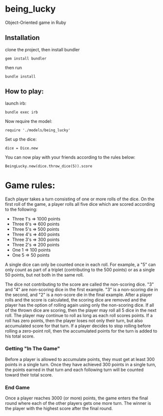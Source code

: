 being_lucky
===========

Object-Oriented game in Ruby

Installation
------------

clone the project, then install bundler
<pre><code>gem install bundler</code></pre>

then run
<pre><code>bundle install</code></pre>

How to play:
------------

launch irb:
<pre><code>bundle exec irb</code></pre>
Now require the model:
<pre><code>require './models/being_lucky'</code></pre>

Set up the dice:
<pre><code>dice = Dice.new</code></pre>

You can now play with your friends according to the rules below:
<pre><code>BeingLucky.new(dice.throw_dice(5)).score</code></pre>

Game rules:
===========

Each player takes a turn consisting of one or more rolls of the dice.
On the first roll of the game, a player rolls all five dice which are
scored according to the following:

+ Three 1's => 1000 points
+ Three 6's => 600 points
+ Three 5's => 500 points
+ Three 4's => 400 points
+ Three 3's => 300 points
+ Three 2's => 200 points
+ One 1 => 100 points
+ One 5 => 50 points

A single dice can only be counted once in each roll. For example,
a "5" can only count as part of a triplet (contributing to the 500
points) or as a single 50 points, but not both in the same roll.

The dice not contributing to the score are called the non-scoring
dice. "3" and "4" are non-scoring dice in the first example. "3" is
a non-scoring die in the second, and "2" is a non-score die in the
final example.
After a player rolls and the score is calculated, the scoring dice are
removed and the player has the option of rolling again using only the
non-scoring dice. If all of the thrown dice are scoring, then the
player may roll all 5 dice in the next roll.
The player may continue to roll as long as each roll scores points. If
a roll has zero points, then the player loses not only their turn, but
also accumulated score for that turn. If a player decides to stop
rolling before rolling a zero-point roll, then the accumulated points
for the turn is added to his total score.

### Getting "In The Game"
Before a player is allowed to accumulate points, they must get at
least 300 points in a single turn. Once they have achieved 300 points
in a single turn, the points earned in that turn and each following
turn will be counted toward their total score.

### End Game
Once a player reaches 3000 (or more) points, the game enters the final
round where each of the other players gets one more turn. The winner
is the player with the highest score after the final round.
